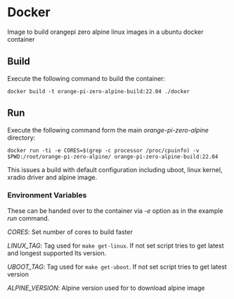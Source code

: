 # Docker
Image to build orangepi zero alpine linux images in a ubuntu docker container

## Build
Execute the following command to build the container:
```
docker build -t orange-pi-zero-alpine-build:22.04 ./docker
```

## Run
Execute the following command form the main _orange-pi-zero-alpine_ directory:
```
docker run -ti -e CORES=$(grep -c processor /proc/cpuinfo) -v $PWD:/root/orange-pi-zero-alpine/ orange-pi-zero-alpine-build:22.04
```

This issues a build with default configuration including uboot, linux kernel, xradio driver and alpine image.

### Environment Variables
These can be handed over to the container via _-e_ option as in the example _run_ command.

_CORES_: Set number of cores to build faster

_LINUX_TAG_: Tag used for ```make get-linux```. If not set script tries to get latest and longest supported lts version.

_UBOOT_TAG_: Tag used for ```make get-uboot```. If not set script tries to get latest version

_ALPINE_VERSION_: Alpine version used for to download alpine image
